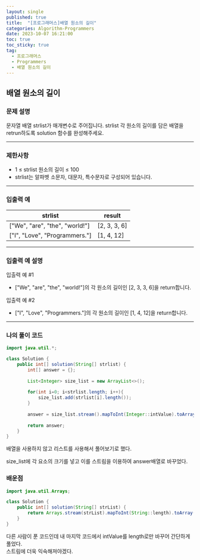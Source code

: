 ```yaml
---
layout: single
published: true
title:  "[프로그래머스]배열 원소의 길이"
categories: Algorithm-Programmers
date: 2023-10-07 16:21:00
toc: true
toc_sticky: true
tag:   
  - 프로그래머스
  - Programmers
  - 배열 원소의 길이
---
```


## 배열 원소의 길이

### 문제 설명

문자열 배열 strlist가 매개변수로 주어집니다. strlist 각 원소의 길이를 담은 배열을 retrun하도록 solution 함수를 완성해주세요.

----------------

### 제한사항

* 1 ≤ strlist 원소의 길이 ≤ 100
* strlist는 알파벳 소문자, 대문자, 특수문자로 구성되어 있습니다.


----------------

### 입출력 예

|strlist	|result|
|---|---|
|["We", "are", "the", "world!"]|	[2, 3, 3, 6]|
|["I", "Love", "Programmers."]|	[1, 4, 12]|

----------------

### 입출력 예 설명

입출력 예 #1  

* ["We", "are", "the", "world!"]의 각 원소의 길이인 [2, 3, 3, 6]을 return합니다.
  

입출력 예 #2  

* ["I", "Love", "Programmers."]의 각 원소의 길이인 [1, 4, 12]을 return합니다.
  
  

----------------

### 나의 풀이 코드

```java
import java.util.*;

class Solution {
    public int[] solution(String[] strlist) {
        int[] answer = {};
        
        List<Integer> size_list = new ArrayList<>();
        
        for(int i=0; i<strlist.length; i++){
            size_list.add(strlist[i].length());
        }   
        
        answer = size_list.stream().mapToInt(Integer::intValue).toArray();
        
        return answer;
    }
}
```

배열을 사용하지 않고 리스트를 사용해서 풀어보기로 했다.   

size_list에 각 요소의 크기를 넣고 이를 스트림을 이용하여 answer배열로 바꾸었다.



### 배운점


```java
import java.util.Arrays;

class Solution {
    public int[] solution(String[] strList) {
        return Arrays.stream(strList).mapToInt(String::length).toArray();
    }
}
```

다른 사람이 푼 코드인데 내 마지막 코드에서 intValue를 length로만 바꾸어 간단하게 풀었다.  
스트림에 더욱 익숙해져야겠다.




